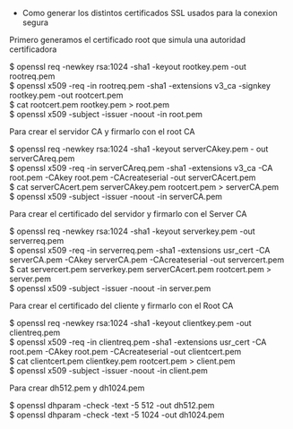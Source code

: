 - Como generar los distintos certificados SSL usados para la conexion segura

Primero generamos el certificado root que simula una autoridad certificadora

$ openssl req -newkey rsa:1024 -sha1 -keyout rootkey.pem -out rootreq.pem   
$ openssl x509 -req -in rootreq.pem -sha1 -extensions v3_ca -signkey rootkey.pem -out rootcert.pem  
$ cat rootcert.pem rootkey.pem > root.pem  
$ openssl x509 -subject -issuer -noout -in root.pem  

Para crear el servidor CA y firmarlo con el root CA  

$ openssl req -newkey rsa:1024 -sha1 -keyout serverCAkey.pem - out serverCAreq.pem   
$ openssl x509 -req -in serverCAreq.pem -sha1 -extensions v3_ca -CA root.pem -CAkey root.pem -CAcreateserial -out serverCAcert.pem  
$ cat serverCAcert.pem serverCAkey.pem rootcert.pem > serverCA.pem   
$ openssl x509 -subject -issuer -noout -in serverCA.pem   

Para crear el certificado del servidor y firmarlo con el Server CA  

$ openssl req -newkey rsa:1024 -sha1 -keyout serverkey.pem -out serverreq.pem  
$ openssl x509 -req -in serverreq.pem -sha1 -extensions usr_cert -CA serverCA.pem -CAkey serverCA.pem -CAcreateserial -out servercert.pem   
$ cat servercert.pem serverkey.pem serverCAcert.pem rootcert.pem > server.pem  
$ openssl x509 -subject -issuer -noout -in server.pem  

Para crear el certificado del cliente y firmarlo con el Root CA  

$ openssl req -newkey rsa:1024 -sha1 -keyout clientkey.pem -out clientreq.pem   
$ openssl x509 -req -in clientreq.pem -sha1 -extensions usr_cert -CA root.pem -CAkey root.pem -CAcreateserial -out clientcert.pem   
$ cat clientcert.pem clientkey.pem rootcert.pem > client.pem  
$ openssl x509 -subject -issuer -noout -in client.pem  

Para crear dh512.pem y dh1024.pem  

$ openssl dhparam -check -text -5 512 -out dh512.pem  
$ openssl dhparam -check -text -5 1024 -out dh1024.pem  
